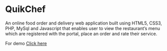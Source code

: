 # QuikChef
An online food order and delivery web application built using HTML5, CSS3, PHP, MySql and Javascript that  enables user to view the restaurant’s menu which are registered with the portal, place an order and rate their service.
<p> For demo 
<a href="https://drive.google.com/file/d/1wDvJknH1x_YZ5-X0nDb1QRDhS-42KEau/view?usp=sharing">Click here</a> </p>

